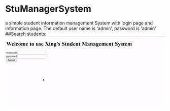 # StuManagerSystem
a simple student information management System with login page and information page. The default user name is 'admin', password is 'admin'
##Search students:
![image](https://github.com/XingxingLi2017/StuManagerSystem/blob/master/gif/search.gif)
